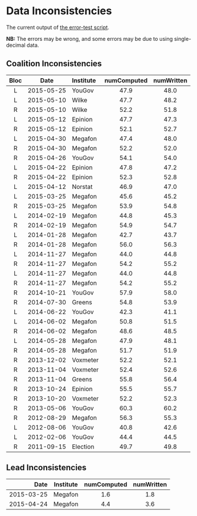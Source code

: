 Data Inconsistencies
====================
The current output of [the error-test script][tests].

**NB:** The errors may be wrong, and some errors may be due to using single-decimal data.

Coalition Inconsistencies
-------------------------

Bloc | Date       | Institute | numComputed | numWritten
:---:|:----------:|:----------|:-----------:|:---------:
 L   | 2015-05-25 | YouGov    | 47.9 | 48.0
 L   | 2015-05-10 | Wilke     | 47.7 | 48.2
 R   | 2015-05-10 | Wilke     | 52.2 | 51.8
 L   | 2015-05-12 | Epinion   | 47.7 | 47.3
 R   | 2015-05-12 | Epinion   | 52.1 | 52.7
 L   | 2015-04-30 | Megafon   | 47.4 | 48.0
 R   | 2015-04-30 | Megafon   | 52.2 | 52.0
 R   | 2015-04-26 | YouGov    | 54.1 | 54.0
 L   | 2015-04-22 | Epinion   | 47.8 | 47.2
 R   | 2015-04-22 | Epinion   | 52.3 | 52.8
 L   | 2015-04-12 | Norstat   | 46.9 | 47.0
 L   | 2015-03-25 | Megafon   | 45.6 | 45.2
 R   | 2015-03-25 | Megafon   | 53.9 | 54.8
 L   | 2014-02-19 | Megafon   | 44.8 | 45.3
 R   | 2014-02-19 | Megafon   | 54.9 | 54.7
 L   | 2014-01-28 | Megafon   | 42.7 | 43.7
 R   | 2014-01-28 | Megafon   | 56.0 | 56.3
 L   | 2014-11-27 | Megafon   | 44.0 | 44.8
 R   | 2014-11-27 | Megafon   | 54.2 | 55.2
 L   | 2014-11-27 | Megafon   | 44.0 | 44.8
 R   | 2014-11-27 | Megafon   | 54.2 | 55.2
 R   | 2014-10-21 | YouGov    | 57.9 | 58.0
 R   | 2014-07-30 | Greens    | 54.8 | 53.9
 L   | 2014-06-22 | YouGov    | 42.3 | 41.1
 L   | 2014-06-02 | Megafon   | 50.8 | 51.5
 R   | 2014-06-02 | Megafon   | 48.6 | 48.5
 L   | 2014-05-28 | Megafon   | 47.9 | 48.1
 R   | 2014-05-28 | Megafon   | 51.7 | 51.9
 R   | 2013-12-02 | Voxmeter  | 52.2 | 52.1
 R   | 2013-11-04 | Voxmeter  | 52.4 | 52.6
 R   | 2013-11-04 | Greens    | 55.8 | 56.4
 R   | 2013-10-24 | Epinion   | 55.5 | 55.7
 R   | 2013-10-20 | Voxmeter  | 52.2 | 52.3
 R   | 2013-05-06 | YouGov    | 60.3 | 60.2
 R   | 2012-08-29 | Megafon   | 56.3 | 55.3
 L   | 2012-08-06 | YouGov    | 40.8 | 42.6
 L   | 2012-02-06 | YouGov    | 44.4 | 44.5
 R   | 2011-09-15 | Election  | 49.7 | 49.8

Lead Inconsistencies
--------------------

Date        | Institute | numComputed | numWritten
-----------:|-----------|:-----------:|:---------:
 2015-03-25 | Megafon   | 1.6         | 1.8
 2015-04-24 | Megafon   | 4.4         | 3.6


[tests]: https://github.com/ndarville/danish-polls/tree/master/_tests
